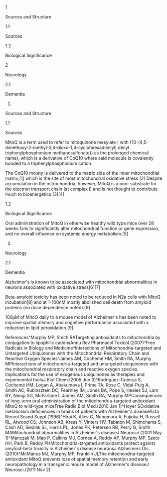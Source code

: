 1

Sources and Structure

1.1

Sources

1.2

Biological Significance

2

Neurology

2.1

Dementia

1.

Sources and Structure

1.1

Sources

MitoQ is a term used to refer to mitoquinone mesylate ( with {10-(4,5-dimethoxy-2-methyl-3,6-dioxo-1,4-cycloheexadienlyl) decyl triphenylphosphonium methanesulfonate}) as the prolonged chemical name), which is a derivative of CoQ10 where said molecule is covalently bonded to a triphenylphosphonium cation.

The CoQ10 moiety is delivered to the matrix side of the inner mitochondrial matrix,[1] which is the site of most mitochondrial oxidative stress.[2] Despite accumulation in the mitrochondria, however, MitoQ is a poor substrate for the electron transport chain (at complex I) and is not thought to contribute much to bioenergetics.[3][4]

1.2

Biological Significance

Oral administration of MitoQ in otherwise healthy wild type mice over 28 weeks fails to significantly alter mitochondrial function or gene expression, and no overall influence on systemic energy metabolism.[5]

2.

Neurology

2.1

Dementia

Alzheimer's is known to be associated with mitochondrial abnormalities in neurons associated with oxidative stress[6][7]

Beta-amyloid toxicity has been noted to be reduced in N2a cells with MitoQ incubation[8] and at 1-100nM mostly abolished cell death from amyloid proteins (no dose dependence noted).[9]

100μM of MitoQ daily to a mouse model of Alzheimer's has been noted to improve spatial memory and cognitive performance associated with a reduction in lipid peroxidation.[9]

References^Murphy MP, Smith RATargeting antioxidants to mitochondria by conjugation to lipophilic cationsAnnu Rev Pharmacol Toxicol.(2007)^Free Radicals in Biology and Medicine^Interactions of Mitochondria-targeted and Untargeted Ubiquinones with the Mitochondrial Respiratory Chain and Reactive Oxygen Species^James AM, Cochemé HM, Smith RA, Murphy MPInteractions of mitochondria-targeted and untargeted ubiquinones with the mitochondrial respiratory chain and reactive oxygen species. Implications for the use of exogenous ubiquinones as therapies and experimental toolsJ Biol Chem.(2005 Jun 3)^Rodriguez-Cuenca S, Cochemé HM, Logan A, Abakumova I, Prime TA, Rose C, Vidal-Puig A, Smith AC, Rubinsztein DC, Fearnley IM, Jones BA, Pope S, Heales SJ, Lam BY, Neogi SG, McFarlane I, James AM, Smith RA, Murphy MPConsequences of long-term oral administration of the mitochondria-targeted antioxidant MitoQ to wild-type miceFree Radic Biol Med.(2010 Jan 1)^Hoyer SOxidative metabolism deficiencies in brains of patients with Alzheimer's diseaseActa Neurol Scand Suppl.(1996)^Hirai K, Aliev G, Nunomura A, Fujioka H, Russell RL, Atwood CS, Johnson AB, Kress Y, Vinters HV, Tabaton M, Shimohama S, Cash AD, Siedlak SL, Harris PL, Jones PK, Petersen RB, Perry G, Smith MAMitochondrial abnormalities in Alzheimer's diseaseJ Neurosci.(2001 May 1)^Manczak M, Mao P, Calkins MJ, Cornea A, Reddy AP, Murphy MP, Szeto HH, Park B, Reddy PHMitochondria-targeted antioxidants protect against amyloid-beta toxicity in Alzheimer's disease neuronsJ Alzheimers Dis.(2010)^McManus MJ, Murphy MP, Franklin JLThe mitochondria-targeted antioxidant MitoQ prevents loss of spatial memory retention and early neuropathology in a transgenic mouse model of Alzheimer's diseaseJ Neurosci.(2011 Nov 2)